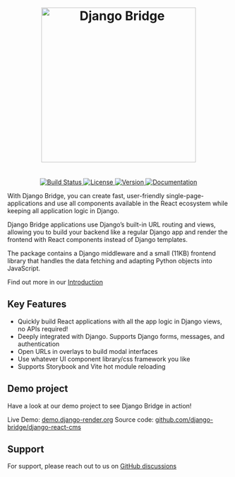 <h1 align="center">
    <picture>
        <source media="(prefers-color-scheme: light)" srcset="website/static/img/django-render-text-black.svg">
        <source media="(prefers-color-scheme: dark)" srcset="website/static/img/django-render-text.svg">
        <img width="350" src="website/static/img/django-render-text-black.svg" alt="Django Bridge">
    </picture>
</h1>

<p align="center">
    <br>
    <a href="https://github.com/django-bridge/django-bridge/actions">
        <img src="https://github.com/django-bridge/django-bridge/workflows/Django%20Bridge%20CI/badge.svg" alt="Build Status" />
    </a>
    <a href="https://opensource.org/licenses/BSD-3-Clause">
        <img src="https://img.shields.io/badge/license-BSD-blue.svg" alt="License" />
    </a>
    <a href="https://pypi.python.org/pypi/djrender/">
        <img src="https://img.shields.io/pypi/v/djrender.svg" alt="Version" />
    </a>
    <a href="https://pypi.python.org/pypi/djrender/">
        <img src="https://img.shields.io/badge/Documentation-blue" alt="Documentation" />
    </a>
</p>

With Django Bridge, you can create fast, user-friendly single-page-applications and use all components available in the React ecosystem while keeping all application logic in Django.

Django Bridge applications use Django’s built-in URL routing and views, allowing you to build your backend like a regular Django app and render the frontend with React components instead of Django templates.

The package contains a Django middleware and a small (11KB) frontend library that handles the data fetching and adapting Python objects into JavaScript.

Find out more in our [Introduction](https://django-bridge.org/docs/introduction)

## Key Features

 - Quickly build React applications with all the app logic in Django views, no APIs required!
 - Deeply integrated with Django. Supports Django forms, messages, and authentication
 - Open URLs in overlays to build modal interfaces
 - Use whatever UI component library/css framework you like
 - Supports Storybook and Vite hot module reloading

## Demo project

Have a look at our demo project to see Django Bridge in action!

Live Demo: [demo.django-render.org](https://demo.django-render.org)
Source code: [github.com/django-bridge/django-react-cms](https://github.com/django-bridge/django-react-cms)

## Support

For support, please reach out to us on [GitHub discussions](https://github.com/django-bridge/django-bridge/discussions)
